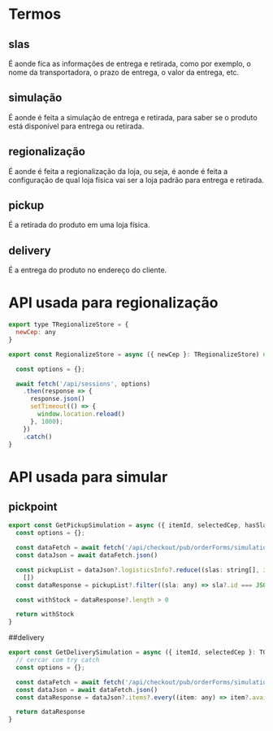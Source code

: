 # Termos
## slas
É aonde fica as informações de entrega e retirada, como por exemplo, o nome da transportadora, o prazo de entrega, o valor da entrega, etc.

## simulação
É aonde é feita a simulação de entrega e retirada, para saber se o produto está disponível para entrega ou retirada.

## regionalização
É aonde é feita a regionalização da loja, ou seja, é aonde é feita a configuração de qual loja física vai ser a loja padrão para entrega e retirada.

## pickup
É a retirada do produto em uma loja física.

## delivery
É a entrega do produto no endereço do cliente.

# API usada para regionalização
```js
export type TRegionalizeStore = {
  newCep: any
}

export const RegionalizeStore = async ({ newCep }: TRegionalizeStore) => {

  const options = {};

  await fetch('/api/sessions', options)
    .then(response => {
      response.json()
      setTimeout(() => {
        window.location.reload()
      }, 1000);
    })
    .catch()
}
```



# API usada para simular

## pickpoint
```js
export const GetPickupSimulation = async ({ itemId, selectedCep, hasSlaSelected }: TGetPickupSimulation) => {
  const options = {};

  const dataFetch = await fetch('/api/checkout/pub/orderForms/simulation?RnbBehavior=0', options)
  const dataJson = await dataFetch.json()

  const pickupList = dataJson?.logisticsInfo?.reduce((slas: string[], info: any) => [...slas, ...info.slas],
    [])
  const dataResponse = pickupList?.filter((sla: any) => sla?.id === JSON.parse(hasSlaSelected)?.id)

  const withStock = dataResponse?.length > 0

  return withStock
}
```

##delivery

```js
export const GetDeliverySimulation = async ({ itemId, selectedCep }: TGetDeliverySimulation) => {
  // cercar com try catch
  const options = {};

  const dataFetch = await fetch('/api/checkout/pub/orderForms/simulation?RnbBehavior=0', options)
  const dataJson = await dataFetch.json()
  const dataResponse = dataJson?.items?.every((item: any) => item?.availability !== 'cannotBeDelivered')

  return dataResponse
}

```